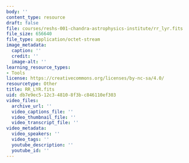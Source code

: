 ```yaml
---
body: ''
content_type: resource
draft: false
file: courses/reshs-001-chandra-astrophysics-institute/rr_lyr.fits
file_size: 656640
file_type: application/octet-stream
image_metadata:
  caption: ''
  credit: ''
  image-alt: ''
learning_resource_types:
- Tools
license: https://creativecommons.org/licenses/by-nc-sa/4.0/
resourcetype: Other
title: RR_LYR.fits
uid: db7e9ec5-12c3-4810-8f3b-c846110ef303
video_files:
  archive_url: ''
  video_captions_file: ''
  video_thumbnail_file: ''
  video_transcript_file: ''
video_metadata:
  video_speakers: ''
  video_tags: ''
  youtube_description: ''
  youtube_id: ''
---
```

